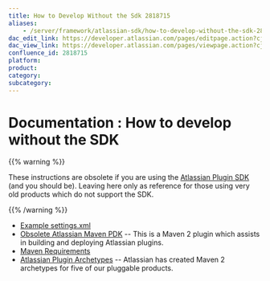 ```yaml
---
title: How to Develop Without the Sdk 2818715
aliases:
    - /server/framework/atlassian-sdk/how-to-develop-without-the-sdk-2818715.html
dac_edit_link: https://developer.atlassian.com/pages/editpage.action?cjm=wozere&pageId=2818715
dac_view_link: https://developer.atlassian.com/pages/viewpage.action?cjm=wozere&pageId=2818715
confluence_id: 2818715
platform:
product:
category:
subcategory:
---
```

# Documentation : How to develop without the SDK

{{% warning %}}

These instructions are obsolete if you are using the <a href="/pages/createpage.action?spaceKey=DOCS&amp;title=Developing+your+Plugin+using+the+Atlassian+Plugin+SDK&amp;linkCreation=true&amp;fromPageId=2818715" class="createlink">Atlassian Plugin SDK</a> (and you should be). Leaving here only as reference for those using very old products which do not support the SDK.

{{% /warning %}}

-   [Example settings.xml](/server/framework/atlassian-sdk/example-settings.xml-2818713.html)
-   [Obsolete Atlassian Maven PDK](/server/framework/atlassian-sdk/obsolete-atlassian-maven-pdk-2818711.html) -- This is a Maven 2 plugin which assists in building and deploying Atlassian plugins.
-   [Maven Requirements](/server/framework/atlassian-sdk/maven-requirements-2818714.html)
-   [Atlassian Plugin Archetypes](/server/framework/atlassian-sdk/atlassian-plugin-archetypes-2818678.html) -- Atlassian has created Maven 2 archetypes for five of our pluggable products.


















































































































































































































































































































